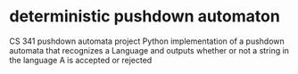 # deterministic pushdown automaton
CS 341 pushdown automata project
Python implementation of a pushdown automata that recognizes a Language and outputs whether or not a string in the language A is accepted or rejected

